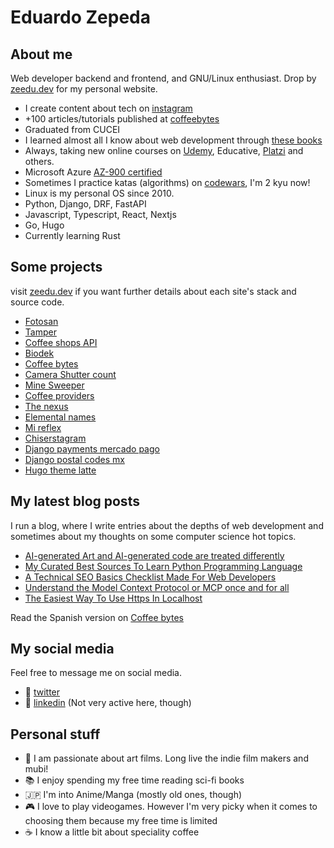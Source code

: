 # Eduardo Zepeda

## About me

Web developer backend and frontend, and GNU/Linux enthusiast. Drop by [zeedu.dev][eduardozepeda] for my personal website.
  - I create content about tech on [instagram][instagram]
  - +100 articles/tutorials published at [coffeebytes][coffeebytes]
  - Graduated from CUCEI
  - I learned almost all I know about web development through [these books][books]
  - Always, taking new online courses on [Udemy][udemy], Educative, [Platzi][platzi] and others.
  - Microsoft Azure [AZ-900 certified][az900certificate]
  - Sometimes I practice katas (algorithms) on [codewars][codewars], I'm 2 kyu now!
  - Linux is my personal OS since 2010.
  - Python, Django, DRF, FastAPI
  - Javascript, Typescript, React, Nextjs
  - Go, Hugo
  - Currently learning Rust

## Some projects

visit [zeedu.dev][eduardozepeda] if you want further details about each site's stack and source code.

- [Fotosan][fotosan]
- [Tamper][tamper]
- [Coffee shops API][coffeeshopsgdl]
- [Biodek][Biodek]
- [Coffee bytes][coffeebytes]
- [Camera Shutter count][camerashuttercount]
- [Mine Sweeper][minesweeper]
- [Coffee providers][coffeeprovider]
- [The nexus][thenexus]
- [Elemental names][elementalnames]
- [Mi reflex][mireflex]
- [Chiserstagram][chiserstagram]
- [Django payments mercado pago][djangopaymentsmercadopago]
- [Django postal codes mx][djangopostalcodesmx]
- [Hugo theme latte][hugothemelatte]

## My latest blog posts

I run a blog, where I write entries about the depths of web development and sometimes about my thoughts on some computer science hot topics.

<!-- BLOG-POST-LIST:START -->
- [AI-generated Art and AI-generated code are treated differently](https://coffeebytes.dev/en/ai-generated-art-and-ai-generated-code-are-treated-differently/)
- [My Curated Best Sources To Learn Python Programming Language](https://coffeebytes.dev/en/my-curated-best-sources-to-learn-python-programming-language/)
- [A Technical SEO Basics Checklist Made For Web Developers](https://coffeebytes.dev/en/a-technical-seo-basics-checklist-made-for-web-developers/)
- [Understand the Model Context Protocol or MCP once and for all](https://coffeebytes.dev/en/understand-the-model-context-protocol-or-mcp-once-and-for-all/)
- [The Easiest Way To Use Https In Localhost](https://coffeebytes.dev/en/the-easiest-way-to-use-https-in-localhost/)
<!-- BLOG-POST-LIST:END -->

Read the Spanish version on [Coffee bytes][website]

## My social media

Feel free to message me on social media. 

  - :speech_balloon: [twitter][twitter]
  - :anger: [linkedin][linkedin] (Not very active here, though)

## Personal stuff

  - :movie_camera: I am passionate about art films. Long live the indie film makers and mubi!
  - :books: I enjoy spending my free time reading sci-fi books
  - :jp: I'm into Anime/Manga (mostly old ones, though)
  - :video_game: I love to play videogames. However I'm very picky when it comes to choosing them because my free time is limited
  - :coffee: I know a little bit about speciality coffee

[instagram]: https://www.instagram.com/zeedu.dev/
[fotosan]: https://fotosan.net/
[books]: https://coffeebytes.dev/en/pages/books-i-read-and-reviews/ "I wrote a few reviews about them"
[platzi]: https://platzi.com/@eduardo-zepeda/
[codewars]: https://www.codewars.com/users/EduardoZepeda
[website]: https://coffeebytes.dev/
[twitter]: https://twitter.com/hello_wired
[linkedin]: https://linkedin.com/in/eduardomzepeda
[eduardozepeda]: https://zeedu.dev/
[coffeebytes]: https://coffeebytes.dev/
[tamper]: https://django-gis-coffee.vercel.app/
[minesweeper]: https://eduardozepeda.github.io/mine-sweeper/
[coffeeshopsgdl]: https://go-coffee-api.vercel.app/
[coffeeprovider]: https://nextjs-practice-mauve.vercel.app/
[thenexus]: https://eduardozepeda.github.io/nexusStartPage/
[elementalnames]: https://elemental-names.vercel.app/
[mireflex]: https://eduardozepeda.github.io/landingPageMyReflex/
[chiserstagram]: https://chiserstagram.netlify.app/
[djangopaymentsmercadopago]: https://github.com/EduardoZepeda/django-payments-mercadopago
[djangopostalcodesmx]: https://github.com/EduardoZepeda/django-postalcodes-mexico
[hugothemelatte]: https://github.com/EduardoZepeda/hugo-theme-latte
[az900certificate]: https://www.credly.com/badges/17608a52-2cb7-4268-a907-613459559911/public_url
[udemy]: https://www.udemy.com/user/carlos-eduardo-magallon-zepeda/
[biodek]: https://biodek-landing-page.vercel.app/
[camerashuttercount]: https://camerashuttercount.net/